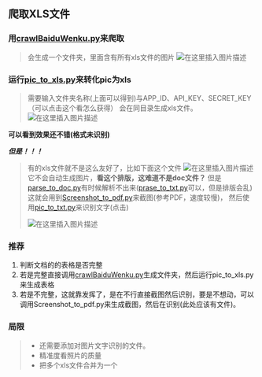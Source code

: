## 爬取XLS文件
### 用[crawlBaiduWenku.py](https://github.com/vict-cn/crawlBaiduWenku/blob/master/crawlBaiduWenku.py)来爬取

> 会生成一个文件夹，里面含有所有xls文件的图片
![在这里插入图片描述](https://img-blog.csdnimg.cn/20191210151034157.png?x-oss-process=image/watermark,type_ZmFuZ3poZW5naGVpdGk,shadow_10,text_aHR0cHM6Ly9ibG9nLmNzZG4ubmV0L3dlaXhpbl80NTU3ODYwMA==,size_16,color_FFFFFF,t_70)
### 运行[pic_to_xls.py](https://github.com/vict-cn/crawlBaiduWenku/blob/master/pic_to_xls.py)来转化pic为xls
> 需要输入文件夹名称(上面可以得到)与APP_ID、API_KEY、SECRET_KEY（可以点击这个看怎么获得）
> 会在同目录生成xls文件。
> ![在这里插入图片描述](https://img-blog.csdnimg.cn/20191210151836830.png?x-oss-process=image/watermark,type_ZmFuZ3poZW5naGVpdGk,shadow_10,text_aHR0cHM6Ly9ibG9nLmNzZG4ubmV0L3dlaXhpbl80NTU3ODYwMA==,size_16,color_FFFFFF,t_70)

 **可以看到效果还不错(格式未识别)**

***但是！！！***

> 有的xls文件就不是这么友好了，比如下面这个文件
> ![在这里插入图片描述](https://img-blog.csdnimg.cn/20191210152640442.png?x-oss-process=image/watermark,type_ZmFuZ3poZW5naGVpdGk,shadow_10,text_aHR0cHM6Ly9ibG9nLmNzZG4ubmV0L3dlaXhpbl80NTU3ODYwMA==,size_16,color_FFFFFF,t_70)
> 它不会自动生成图片，**看这个排版，这难道不是doc文件？**
> 但是[parse_to_doc.py](https://github.com/vict-cn/crawlBaiduWenku/blob/master/parse_to_doc.py)有时候解析不出来([prase_to_txt.py](https://github.com/vict-cn/crawlBaiduWenku/blob/master/parse_to_txt.py)可以，但是排版会乱)
> 这就会用到[Screenshot_to_pdf.py](https://github.com/vict-cn/crawlBaiduWenku/blob/master/Screenshot_to_pdf.py)来截图(参考PDF，速度较慢)，
> 然后使用[pic_to_txt.py](https://github.com/vict-cn/crawlBaiduWenku/blob/master/pic_to_txt.py)来识别文字(点击)
> 
> ![在这里插入图片描述](https://img-blog.csdnimg.cn/20191210153559869.png?x-oss-process=image/watermark,type_ZmFuZ3poZW5naGVpdGk,shadow_10,text_aHR0cHM6Ly9ibG9nLmNzZG4ubmV0L3dlaXhpbl80NTU3ODYwMA==,size_16,color_FFFFFF,t_70)
### 推荐

 1. 判断文档的的表格是否完整
 2. 若是完整直接调用[crawlBaiduWenku.py](https://github.com/vict-cn/crawlBaiduWenku/blob/master/crawlBaiduWenku.py)生成文件夹，然后运行pic_to_xls.py来生成表格
 3. 若是不完整，这就靠发挥了，是在不行直接截图然后识别，要是不想动，可以调用Screenshot_to_pdf.py来生成截图，然后在识别(此处应该有文件)。

### 局限

> - 还需要添加对图片文字识别的文件。
> - 精准度看照片的质量
> - 把多个xls文件合并为一个
